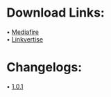 # Download Links:
• [Mediafire](https://rb.gy/56x8l)<br>• [Linkvertise](https://link-hub.net/640073/plfps)

# Changelogs:
• [1.0.1](https://github.com/artsvn/plfps/blob/main/PLFPS/changelogs.txt)
